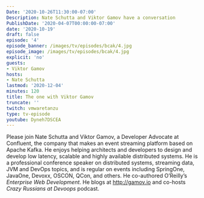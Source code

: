 ```yaml
---
Date: '2020-10-26T11:30:00-07:00'
Description: Nate Schutta and Viktor Gamov have a conversation
PublishDate: '2020-04-07T00:00:00-07:00'
date: '2020-10-19'
draft: false
episode: '4'
episode_banner: /images/tv/episodes/bcak/4.jpg
episode_image: /images/tv/episodes/bcak/4.jpg
explicit: 'no'
guests:
- Viktor Gamov
hosts:
- Nate Schutta
lastmod: '2020-12-04'
minutes: 120
title: The one with Viktor Gamov
truncate: ''
twitch: vmwaretanzu
type: tv-episode
youtube: Dyneh7DSCEA
---
```


Please join Nate Schutta and Viktor Gamov, a Developer Advocate at Confluent, the company that makes an event streaming platform based on Apache Kafka. He enjoys helping architects and developers to design and develop low latency, scalable and highly available distributed systems. He is a professional conference speaker on distributed systems, streaming data, JVM and DevOps topics, and is regular on events including SpringOne, JavaOne, Devoxx, OSCON, QCon, and others. He co-authored O’Reilly’s _Enterprise Web Development_. He blogs at http://gamov.io and co-hosts *Crazy Russians at Devoops* podcast.
